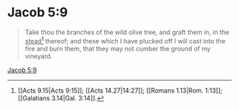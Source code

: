 # Jacob 5:9

> Take thou the branches of the wild olive tree, and graft them in, in the <u>stead</u>[^a] thereof; and these which I have plucked off I will cast into the fire and burn them, that they may not cumber the ground of my vineyard.

[Jacob 5:9](https://www.churchofjesuschrist.org/study/scriptures/bofm/jacob/5?lang=eng&id=p9#p9)


[^a]: [[Acts 9.15|Acts 9:15]]; [[Acts 14.27|14:27]]; [[Romans 1.13|Rom. 1:13]]; [[Galatians 3.14|Gal. 3:14]].  
